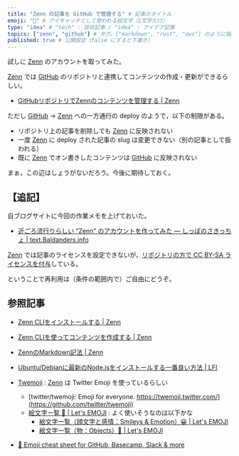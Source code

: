 ```yaml
---
title: "Zenn の記事を GitHub で管理する" # 記事のタイトル
emoji: "💮" # アイキャッチとして使われる絵文字（1文字だけ）
type: "idea" # "tech" : 技術記事 / "idea" : アイデア記事
topics: ["zenn", "github"] # タグ。["markdown", "rust", "aws"] のように指定する
published: true # 公開設定（false にすると下書き）
---
```


試しに [Zenn] のアカウントを取ってみた。

[Zenn] では [GitHub] のリポジトリと連携してコンテンツの作成・更新ができるらしい。

- [GitHubリポジトリでZennのコンテンツを管理する | Zenn](https://zenn.dev/zenn/articles/connect-to-github)

ただし [GitHub] → [Zenn] への一方通行の deploy のようで，以下の制限がある。

- リポジトリ上の記事を削除しても [Zenn] に反映されない
- 一度 [Zenn] に deploy された記事の slug は変更できない（別の記事として扱われる）
- 既に [Zenn] でオン書きしたコンテンツは [GitHub] に反映されない

まぁ，この辺はしょうがないだろう。今後に期待しておく。

## 【追記】

自ブログサイトに今回の作業メモを上げておいた。

- [近ごろ流行りらしい “Zenn” のアカウントを作ってみた — しっぽのさきっちょ | text.Baldanders.info](https://text.baldanders.info/remark/2020/09/using-zenn-with-github/)

[Zenn] では記事のライセンスを設定できないが，[リポジトリの方で CC BY-SA ライセンスを付与](https://github.com/spiegel-im-spiegel/zenn-docs/blob/main/LICENSE)している。

ということで再利用は（条件の範囲内で）ご自由にどうぞ。

## 参照記事

- [Zenn CLIをインストールする | Zenn](https://zenn.dev/zenn/articles/install-zenn-cli)
- [Zenn CLIを使ってコンテンツを作成する | Zenn](https://zenn.dev/zenn/articles/zenn-cli-guide)
- [ZennのMarkdown記法 | Zenn](https://zenn.dev/zenn/articles/markdown-guide)

- [Ubuntu/Debianに最新のNode.jsをインストールする一番良い方法 | LFI](https://linuxfan.info/install_nodejs_on_ubuntu_debian)
- [Twemoji](https://twemoji.twitter.com/) : [Zenn] は Twitter Emoji を使っているらしい
    - [twitter/twemoji: Emoji for everyone. https://twemoji.twitter.com/](https://github.com/twitter/twemoji)
    - [絵文字一覧 🤣 | Let's EMOJI](https://lets-emoji.com/emojilist/) : よく使いそうなのは以下かな
        - [絵文字一覧（顔文字と感情：Smileys & Emotion）😀 | Let's EMOJI](https://lets-emoji.com/emojilist/emojilist-1/)
        - [絵文字一覧（物：Objects）📌 | Let's EMOJI](https://lets-emoji.com/emojilist/emojilist-7/)
- [🎁 Emoji cheat sheet for GitHub, Basecamp, Slack & more](https://www.webfx.com/tools/emoji-cheat-sheet/)

[Zenn]: https://zenn.dev/ "Zenn｜プログラマーのための情報共有コミュニティ"
[GitHub]: https://github.com/
